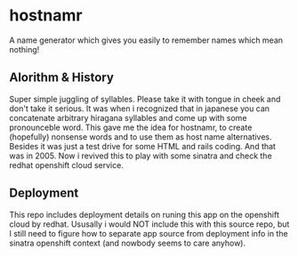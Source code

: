 hostnamr
========

A name generator which gives you easily to remember names which mean nothing!

Alorithm & History
-----------------

Super simple juggling of syllables. Please take it with tongue in cheek and
don't take it serious. It was when i recognized that in japanese you can
concatenate arbitrary hiragana syllables and come up with some pronounceble
word. This gave me the idea for hostnamr, to create (hopefully) nonsense words
and to use them as host name alternatives. Besides it was just a test drive
for some HTML and rails coding. And that was in 2005. Now i revived this to
play with some sinatra and check the redhat openshift cloud service.

Deployment
----------

This repo includes deployment details on runing this app on the openshift
cloud by redhat. Ususally i would NOT include this with this source repo, but
I still need to figure how to separate app source from deployment info in the
sinatra openshift context (and nowbody seems to care anyhow).

